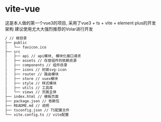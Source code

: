 # vite-vue
这是本人做的第一个vue3的项目, 采用了vue3 + ts + vite + element plus的开发架构
建议使用尤大大强烈推荐的Volar进行开发

```bash
/ // 根目录
├── public
│   └── favicon.ico
├── src
│   ├── api // api模块, 模块化接口请求
│   ├── assets // 存放组件的依赖资源
│   ├── components // 组件目录
│   ├── icons // 封装svg-icon
│   ├── router // 路由模块
│   ├── store // vuex模块
│   ├── style // 样式模块
│   ├── utils // 工具库
│   └── views // 页面主体
├── index.html // 模板页面
├── package.json // 依赖包
├── README.md // 说明
├── tsconfig.json // TS配置文件
└── vite.config.ts // vite配置

```

